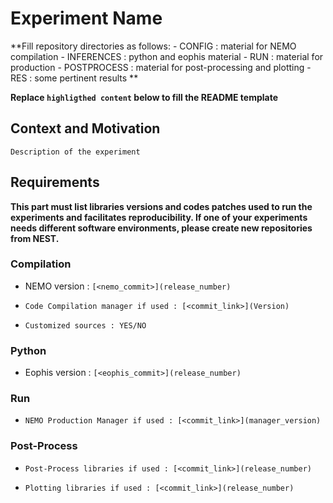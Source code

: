 # Experiment Name

**Fill repository directories as follows:
	- CONFIG : material for NEMO compilation
	- INFERENCES : python and eophis material
	- RUN : material for production
	- POSTPROCESS : material for post-processing and plotting
	- RES : some pertinent results **

**Replace `highligthed content` below to fill the README template**

## Context and Motivation

`Description of the experiment`

## Requirements

**This part must list libraries versions and codes patches used to run the experiments and facilitates reproducibility.
If one of your experiments needs different software environments, please create new repositories from NEST.**

### Compilation

- NEMO version : `[<nemo_commit>](release_number)`

- `Code Compilation manager if used : [<commit_link>](Version)`

- `Customized sources : YES/NO`


### Python

- Eophis version : `[<eophis_commit>](release_number)`


### Run

- `NEMO Production Manager if used : [<commit_link>](manager_version)`


### Post-Process

- `Post-Process libraries if used : [<commit_link>](release_number)`
  
- `Plotting libraries if used : [<commit_link>](release_number)`

